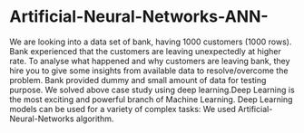 # Artificial-Neural-Networks-ANN-
We are looking into a data set of bank, having 1000 customers (1000 rows). Bank experienced that the customers are leaving unexpectedly at higher rate. To analyse what happened and why customers are leaving bank, they hire you to give some insights from available data to resolve/overcome the problem. Bank provided dummy and small amount of data for testing purpose.
We solved above case study using deep learning.Deep Learning is the most exciting and powerful branch of Machine Learning. Deep Learning models can be used for a variety of complex tasks:
We used Artificial-Neural-Networks algorithm.
